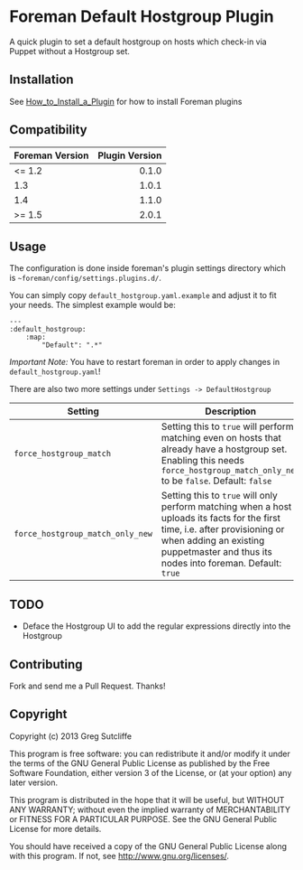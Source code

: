 # Foreman Default Hostgroup Plugin

A quick plugin to set a default hostgroup on hosts which check-in via Puppet without
a Hostgroup set.

## Installation

See [How_to_Install_a_Plugin](http://projects.theforeman.org/projects/foreman/wiki/How_to_Install_a_Plugin)
for how to install Foreman plugins

## Compatibility

| Foreman Version | Plugin Version |
| --------------- | --------------:|
| <= 1.2          | 0.1.0          |
|    1.3          | 1.0.1          |
|    1.4          | 1.1.0          |
| >= 1.5          | 2.0.1          |

## Usage

The configuration is done inside foreman's plugin settings directory which is
```~foreman/config/settings.plugins.d/```.

You can simply copy ```default_hostgroup.yaml.example``` and adjust it to fit
your needs. The simplest example would be:

```
---
:default_hostgroup:
    :map:
        "Default": ".*"
```

*Important Note:* You have to restart foreman in order to apply changes in
```default_hostgroup.yaml```!

There are also two more settings under ```Settings -> DefaultHostgroup```

| Setting | Description |
| ------- | ----------- |
| ```force_hostgroup_match``` | Setting this to ```true``` will perform matching even on hosts that already have a hostgroup set. Enabling this needs ```force_hostgroup_match_only_new``` to be ```false```.  Default: ```false``` |
| ```force_hostgroup_match_only_new``` | Setting this to ```true``` will only perform matching when a host uploads its facts for the first time, i.e. after provisioning or when adding an existing puppetmaster and thus its nodes into foreman. Default: ```true``` |

## TODO

* Deface the Hostgroup UI to add the regular expressions directly into the Hostgroup

## Contributing

Fork and send me a Pull Request. Thanks!

## Copyright

Copyright (c) 2013 Greg Sutcliffe

This program is free software: you can redistribute it and/or modify
it under the terms of the GNU General Public License as published by
the Free Software Foundation, either version 3 of the License, or
(at your option) any later version.

This program is distributed in the hope that it will be useful,
but WITHOUT ANY WARRANTY; without even the implied warranty of
MERCHANTABILITY or FITNESS FOR A PARTICULAR PURPOSE.  See the
GNU General Public License for more details.

You should have received a copy of the GNU General Public License
along with this program.  If not, see <http://www.gnu.org/licenses/>.

